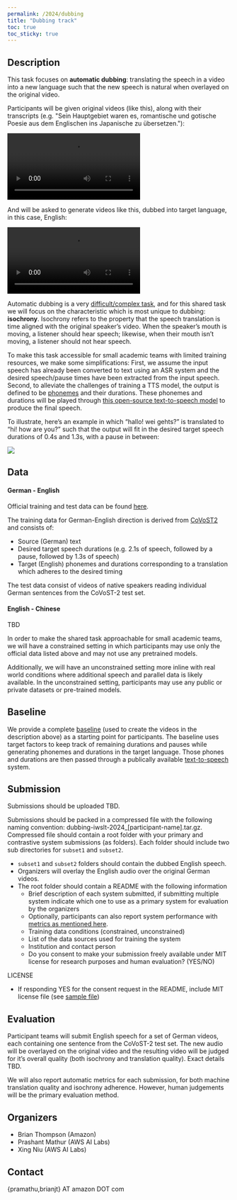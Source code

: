 ```yaml
---
permalink: /2024/dubbing
title: "Dubbing track"
toc: true
toc_sticky: true
---
```


<!--
Markdown notes: comments can be formed as in this example;
bulleted lines start with a - ;
if you want to have a line break either put a blank line in between the text or leave two spaces at the end of the line
-->

## Description

This task focuses on **automatic dubbing**: translating the speech in a video into a new language such that the new speech is natural when overlayed on the original video. 

Participants will be given original videos (like this), along with their transcripts (e.g. "Sein Hauptgebiet waren es, romantische und gotische Poesie aus dem Englischen ins Japanische zu übersetzen."):

<video src="https://user-images.githubusercontent.com/3534106/217985339-fb31a3a5-7845-4d52-b651-0ab93e426c70.mp4" controls="controls" style="max-width: 600px;">
</video>

And will be asked to generate videos like this, dubbed into target language, in this case, English:

<video src="https://user-images.githubusercontent.com/3534106/217978682-d74d35b8-3a5f-4e46-82c2-94269e56b3b4.mp4" controls="controls" style="max-width: 600px;">
</video>

Automatic dubbing is a very [difficult/complex task](https://arxiv.org/abs/2212.12137), and for this shared task we will focus on the characteristic which is most unique to dubbing: **isochrony**. Isochrony refers to the property that the speech translation is time aligned with the original speaker’s video. When the speaker’s mouth is moving, a listener should hear speech; likewise, when their mouth isn’t moving, a listener should not hear speech. 

To make this task accessible for small academic teams with limited training resources, we make some simplifications: First, we assume the input speech has already been converted to text using an ASR system and the desired speech/pause times have been extracted from the input speech. Second, to alleviate the challenges of training a TTS model, the output is defined to be [phonemes](https://en.wikipedia.org/wiki/Phoneme) and their durations. These phonemes and durations will be played through [this open-source text-to-speech model](https://github.com/mtresearcher/FastSpeech2) to produce the final speech.

To illustrate, here’s an example in which “hallo! wei gehts?” is translated to “hi! how are you?” such that the output will fit in the desired target speech durations of 0.4s and 1.3s, with a pause in between:

<img src="https://user-images.githubusercontent.com/3534106/218159375-443e8168-147f-4963-b88a-5adb0b789d83.png" style="max-width:100% !important; height: auto !important;">

## Data

#### German - English

Official training and test data can be found [here](https://github.com/amazon-science/iwslt-autodub-task/tree/main/data).

The training data for German-English direction is derived from [CoVoST2](https://arxiv.org/abs/2007.10310) and consists of:

* Source (German) text
* Desired target speech durations (e.g. 2.1s of speech, followed by a pause, followed by 1.3s of speech)
* Target (English) phonemes and durations corresponding to a translation which adheres to the desired timing

The test data consist of videos of native speakers reading individual German sentences from the CoVoST-2 test set. 

#### English - Chinese

TBD


In order to make the shared task approachable for small academic teams, we will have a constrained setting in which participants may use only the official data listed above and may not use any pretrained models.

Additionally, we will have an unconstrained setting more inline with real world conditions where additional speech and parallel data is likely available.  In the unconstrained setting, participants may use any public or private datasets or pre-trained models. 


## Baseline

We provide a complete [baseline](https://github.com/amazon-science/iwslt-autodub-task) (used to create the videos in the description above) as a starting point for participants. The baseline uses target factors to keep track of remaining durations and pauses while generating phonemes and durations in the target language. Those phones and durations are then passed through a publically available [text-to-speech](https://github.com/ming024/FastSpeech2) system. 

## Submission

Submissions should be uploaded TBD.

Submissions should be packed in a compressed file with the following naming convention: dubbing-iwslt-2024_[participant-name].tar.gz.  Compressed file should contain a root folder with your primary and contrastive system submissions (as folders). Each folder should include two sub directories for `subset1` and `subset2`.

* `subset1` and `subset2` folders should contain the dubbed English speech.
* Organizers will overlay the English audio over the original German videos.
* The root folder should contain a README with the following information
  * Brief description of each system submitted, if submitting multiple system indicate which one to use as a primary system for evaluation by the organizers
  * Optionally, participants can also report system performance with [metrics as mentioned here](https://github.com/amazon-science/iwslt-autodub-task#evaluate-baseline_factored_noised01-output).
  * Training data conditions (constrained, unconstrained)
  * List of the data sources used for training the system
  * Institution and contact person
  * Do you consent to make your submission freely available under MIT license for research purposes and human evaluation? (YES/NO)

LICENSE
* If responding YES for the consent request in the README, include MIT license file (see [sample file](https://opensource.org/licenses/MIT))

## Evaluation

Participant teams will submit English speech for a set of German videos, each containing one sentence from the CoVoST-2 test set. The new audio will be overlayed on the original video and the resulting video will be judged for it’s overall quality (both isochrony and translation quality). Exact details TBD. 

We will also report automatic metrics for each submission, for both machine translation quality and isochrony adherence. However, human judgements will be the primary evaluation method. 


## Organizers

* Brian Thompson (Amazon)
* Prashant Mathur (AWS AI Labs) 
* Xing Niu (AWS AI Labs)

## Contact

{pramathu,brianjt} AT amazon DOT com

